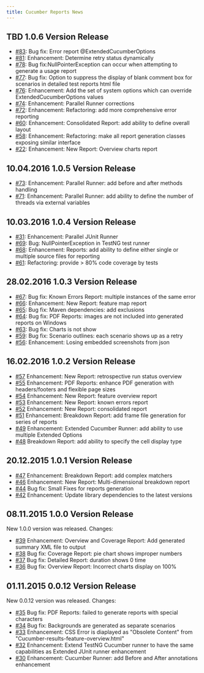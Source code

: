 ```yaml
---
title: Cucumber Reports News
---
```


## TBD 1.0.6 Version Release

* [#83](https://github.com/mkolisnyk/cucumber-reports/issues/83): Bug fix: Error report @ExtendedCucumberOptions
* [#81](https://github.com/mkolisnyk/cucumber-reports/issues/81): Enhancement: Determine retry status dynamically
* [#78](https://github.com/mkolisnyk/cucumber-reports/issues/78): Bug fix:NullPointerException can occur when attempting to generate a usage report
* [#77](https://github.com/mkolisnyk/cucumber-reports/issues/77): Bug fix: Option to suppress the display of blank comment box for scenarios in detailed test reports html file
* [#76](https://github.com/mkolisnyk/cucumber-reports/issues/76): Enhancement: Add the set of system options which can override ExtendedCucumberOptions values
* [#74](https://github.com/mkolisnyk/cucumber-reports/issues/74): Enhancement: Parallel Runner corrections
* [#72](https://github.com/mkolisnyk/cucumber-reports/issues/72): Enhancement: Refactoring: add more comprehensive error reporting
* [#60](https://github.com/mkolisnyk/cucumber-reports/issues/60): Enhancement: Consolidated Report: add ability to define overall layout
* [#58](https://github.com/mkolisnyk/cucumber-reports/issues/58): Enhancement: Refactoring: make all report generation classes exposing similar interface
* [#22](https://github.com/mkolisnyk/cucumber-reports/issues/22): Enhancement: New Report: Overview charts report

## 10.04.2016 1.0.5 Version Release

* [#73](https://github.com/mkolisnyk/cucumber-reports/issues/73): Enhancement: Parallel Runner: add before and after methods handling
* [#71](https://github.com/mkolisnyk/cucumber-reports/issues/71): Enhancement: Parallel Runner: add ability to define the number of threads via external variables

## 10.03.2016 1.0.4 Version Release

 * [#31](https://github.com/mkolisnyk/cucumber-reports/issues/31): Enhancement: Parallel JUnit Runner
 * [#69](https://github.com/mkolisnyk/cucumber-reports/issues/69): Bug: NullPointerException in TestNG test runner
 * [#68](https://github.com/mkolisnyk/cucumber-reports/issues/68): Enhancement: Reports: add ability to define either single or multiple source files for reporting
 * [#61](https://github.com/mkolisnyk/cucumber-reports/issues/61):	Refactoring: provide > 80% code coverage by tests

## 28.02.2016 1.0.3 Version Release

 * [#67](https://github.com/mkolisnyk/cucumber-reports/issues/67): Bug fix: Known Errors Report: multiple instances of the same error
 * [#66](https://github.com/mkolisnyk/cucumber-reports/issues/66): Enhancement: New Report: feature map report
 * [#65](https://github.com/mkolisnyk/cucumber-reports/issues/65): Bug fix: Maven dependencies: add exclusions
 * [#64](https://github.com/mkolisnyk/cucumber-reports/issues/64): Bug fix: PDF Reports: images are not included into generated reports on Windows
 * [#63](https://github.com/mkolisnyk/cucumber-reports/issues/63): Bug fix: Charts is not show
 * [#59](https://github.com/mkolisnyk/cucumber-reports/issues/59): Bug fix: Scenario outlines: each scenario shows up as a retry
 * [#56](https://github.com/mkolisnyk/cucumber-reports/issues/56): Enhancement: Losing embedded screenshots from json

## 16.02.2016 1.0.2 Version Release

 * [#57](https://github.com/mkolisnyk/cucumber-reports/issues/57) Enhancement:	New Report: retrospective run status overview
 * [#55](https://github.com/mkolisnyk/cucumber-reports/issues/55) Enhancement: PDF Reports: enhance PDF generation with headers/footers and flexible page sizes
 * [#54](https://github.com/mkolisnyk/cucumber-reports/issues/54) Enhancement: New Report: feature overview report
 * [#53](https://github.com/mkolisnyk/cucumber-reports/issues/53) Enhancement: New Report: known errors report
 * [#52](https://github.com/mkolisnyk/cucumber-reports/issues/52) Enhancement: New Report: consolidated report
 * [#51](https://github.com/mkolisnyk/cucumber-reports/issues/51) Enhancement: Breakdown Report: add frame file generation for series of reports
 * [#49](https://github.com/mkolisnyk/cucumber-reports/issues/49) Enhancement: Extended Cucumber Runner: add ability to use multiple Extended Options
 * [#48](https://github.com/mkolisnyk/cucumber-reports/issues/48) Breakdown Report: add ability to specify the cell display type

## 20.12.2015 1.0.1 Version Release

* [#47](https://github.com/mkolisnyk/cucumber-reports/issues/47) Enhancement: Breakdown Report: add complex matchers
* [#46](https://github.com/mkolisnyk/cucumber-reports/issues/46) Enhancement: New Report: Multi-dimensional breakdown report  
* [#44](https://github.com/mkolisnyk/cucumber-reports/issues/44) Bug fix: Small Fixes for reports generation
* [#42](https://github.com/mkolisnyk/cucumber-reports/issues/42) Enhancement: Update library dependencies to the latest versions  

## 08.11.2015 1.0.0 Version Release

New 1.0.0 version was released. Changes:

* [#39](https://github.com/mkolisnyk/cucumber-reports/issues/39) Enhancement: Overview and Coverage Report: Add generated summary XML file to output  
* [#38](https://github.com/mkolisnyk/cucumber-reports/issues/38) Bug fix: Coverage Report: pie chart shows improper numbers
* [#37](https://github.com/mkolisnyk/cucumber-reports/issues/37) Bug fix: Detailed Report: duration shows 0 time
* [#36](https://github.com/mkolisnyk/cucumber-reports/issues/36) Bug fix: Overview Report: Incorrect charts display on 100%  

## 01.11.2015 0.0.12 Version Release

New 0.0.12 version was released. Changes:

* [#35](https://github.com/mkolisnyk/cucumber-reports/issues/35) Bug fix: PDF Reports: failed to generate reports with special characters  
* [#34](https://github.com/mkolisnyk/cucumber-reports/issues/34) Bug fix: Backgrounds are generated as separate scenarios
* [#33](https://github.com/mkolisnyk/cucumber-reports/issues/33) Enhancement: CSS Error is diaplayed as "Obsolete Content" from "Cucumber-results-feature-overview.html"  
* [#32](https://github.com/mkolisnyk/cucumber-reports/issues/32) Enhancement: Extend TestNG Cucumber runner to have the same capabilities as Extended JUnit runner enhancement  
* [#30](https://github.com/mkolisnyk/cucumber-reports/issues/30) Enhancement: Cucumber Runner: add Before and After annotations enhancement 